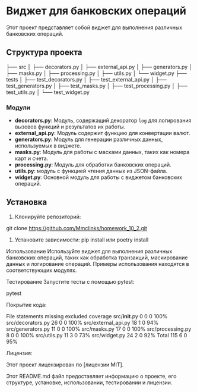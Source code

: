# Виджет для банковских операций

Этот проект представляет собой виджет для выполнения различных банковских операций.

## Структура проекта

├── src
│ ├── decorators.py
│ ├── external_api.py
│ ├── generators.py
│ ├── masks.py
│ ├── processing.py
│ ├── utils.py
│ └── widget.py
├── tests
│ ├── test_decorators.py
│ ├── test_external_api.py
│ ├── test_generators.py
│ ├── test_masks.py
│ ├── test_processing.py
│ ├── test_utils.py
│ └── test_widget.py



### Модули

- **decorators.py**: Модуль, содержащий декоратор `log` для логирования вызовов функций и результатов их работы.
- **external_api.py**: Модуль содержит функцию для конвертации валют.
- **generators.py**: Модуль для генерации различных данных, используемых в виджете.
- **masks.py**: Модуль для работы с масками данных, таких как номера карт и счета.
- **processing.py**: Модуль для обработки банковских операций.
- **utils.py**: модуль с функцией чтения данных из JSON-файла.
- **widget.py**: Основной модуль для работы с виджетом банковских операций.
## Установка

1. Клонируйте репозиторий:

git clone https://github.com/Mmclinks/homework_10_2.git

   
1. Установите зависимости:
pip install
или
poetry install

Использование
Используйте виджет для выполнения различных банковских операций, 
таких как обработка транзакций, маскирование данных и логирование операций. 
Примеры использования находятся в соответствующих модулях.

Тестирование
Запустите тесты с помощью pytest:

pytest

Покрытие кода:



File	            statements	missing	 excluded  coverage
src/__init__.py	    0	        0	     0    	   100%
src/decorators.py	26	        0	     0	       100%
src/external_api.py	18	        1	     0	       94%
src/generators.py	11	        0	     0	       100%
src/masks.py	    17	        0	     0	       100%
src/processing.py	8	        0	     0	       100%
src/utils.py	    11	        3	     0	       73%
src/widget.py    	24	        2	     0	       92%
Total	            115	        6	     0	       95%

  

Лицензия:

Этот проект лицензирован по [лицензии MIT].

Этот README.md файл предоставляет информацию о проекте, его 
структуре, установке, использовании, тестировании и лицензии.
